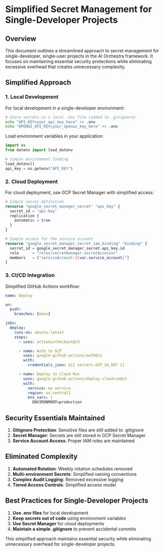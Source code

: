 # Simplified Secret Management for Single-Developer Projects

## Overview

This document outlines a streamlined approach to secret management for single-developer, single-user projects in the AI Orchestra framework. It focuses on maintaining essential security protections while eliminating excessive overhead that creates unnecessary complexity.

## Simplified Approach

### 1. Local Development

For local development in a single-developer environment:

```bash
# Store secrets in a local .env file (added to .gitignore)
echo "API_KEY=your_api_key_here" >> .env
echo "OPENAI_API_KEY=your_openai_key_here" >> .env
```

Load environment variables in your application:

```python
import os
from dotenv import load_dotenv

# Simple environment loading
load_dotenv()
api_key = os.getenv("API_KEY")
```

### 2. Cloud Deployment

For cloud deployment, use GCP Secret Manager with simplified access:

```terraform
# Simple secret definition
resource "google_secret_manager_secret" "api_key" {
  secret_id = "api-key"
  replication {
    automatic = true
  }
}

# Simple access for the service account
resource "google_secret_manager_secret_iam_binding" "binding" {
  secret_id = google_secret_manager_secret.api_key.id
  role      = "roles/secretmanager.secretAccessor"
  members   = ["serviceAccount:${var.service_account}"]
}
```

### 3. CI/CD Integration

Simplified GitHub Actions workflow:

```yaml
name: Deploy

on:
  push:
    branches: [main]

jobs:
  deploy:
    runs-on: ubuntu-latest
    steps:
      - uses: actions/checkout@v3

      - name: Auth to GCP
        uses: google-github-actions/auth@v1
        with:
          credentials_json: ${{ secrets.GCP_SA_KEY }}

      - name: Deploy to Cloud Run
        uses: google-github-actions/deploy-cloudrun@v1
        with:
          service: my-service
          region: us-central1
          env_vars: |
            ENVIRONMENT=production
```

## Security Essentials Maintained

1. **Gitignore Protection**: Sensitive files are still added to .gitignore
2. **Secret Manager**: Secrets are still stored in GCP Secret Manager
3. **Service Account Access**: Proper IAM roles are maintained

## Eliminated Complexity

1. **Automated Rotation**: Weekly rotation schedules removed
2. **Multi-environment Secrets**: Simplified naming conventions
3. **Complex Audit Logging**: Removed excessive logging
4. **Tiered Access Controls**: Simplified access model

## Best Practices for Single-Developer Projects

1. **Use .env files** for local development
2. **Keep secrets out of code** using environment variables
3. **Use Secret Manager** for cloud deployments
4. **Maintain a simple .gitignore** to prevent accidental commits

This simplified approach maintains essential security while eliminating unnecessary overhead for single-developer projects.
